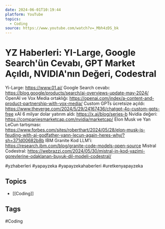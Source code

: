 ```yaml
---
date: 2024-06-01T10:19:44
platform: YouTube
topics:
  - Coding
source: https://www.youtube.com/watch?v=_Mbh4zDS_bk
---
```

# YZ Haberleri: YI-Large, Google Search'ün Cevabı, GPT Market Açıldı, NVIDIA'nın Değeri, Codestral

Yi-Large: https://www.01.ai/
Google Search cevabı: https://blog.google/products/search/ai-overviews-update-may-2024/
OpenAI ve Vox Media ortaklığı: https://openai.com/index/a-content-and-product-partnership-with-vox-media/
Custom GPTs ücretsize açıldı: https://www.theverge.com/2024/5/29/24167436/chatgpt-4o-custom-gpts-free
xAI 6 milyar dolar yatırım aldı: https://x.ai/blog/series-b
Nvidia değeri: https://companiesmarketcap.com/nvidia/marketcap/
Elon Musk ve Yan LeCun tartışması: https://www.forbes.com/sites/roberthart/2024/05/28/elon-musk-is-feuding-with-ai-godfather-yann-lecun-again-heres-why/?sh=371d00682b8b
IBM Granite Kod LLM'i: https://research.ibm.com/blog/granite-code-models-open-source
Mistral Codestral: https://webrazzi.com/2024/05/30/mistral-in-kod-yazimi-gorevlerine-odaklanan-buyuk-dil-modeli-codestral/

#yzhaberleri #yapayzeka #yapayzekahaberleri #uretkenyapayzeka

## Topics
- [[Coding]]

## Tags
#Coding
